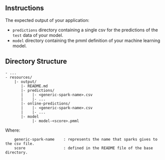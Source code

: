 ## Instructions

The expected output of your application:
* `predictions` directory containing a single csv for the predictions of the `test` data of your model.
* `model` directory containing the pmml definition of your machine learning model. 

## Directory Structure
```text
- ...
- resources/
    |- output/
       |- README.md
       |- predictions/
       |    |- <generic-spark-name>.csv
       |    |- ... 
       |- online-predictions/
       |    |- <generic-spark-name>.csv
       |    |- ...
       |- model
            |- model-<score>.pmml
```

Where:
```text
    generic-spark-name    : represents the name that sparks gives to the csv file. 
    score                 : defined in the README file of the base directory. 
```
